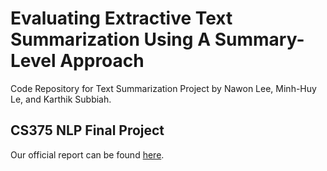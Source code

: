 # Evaluating Extractive Text Summarization Using A Summary-Level Approach
Code Repository for Text Summarization Project by Nawon Lee, Minh-Huy Le, and Karthik Subbiah.

## CS375 NLP Final Project
Our official report can be found <a href="https://drive.google.com/file/d/1EGTkzVpz2EAIkpO8gb05VF9pljm_d1RU/view?usp=sharing">here</a>.

